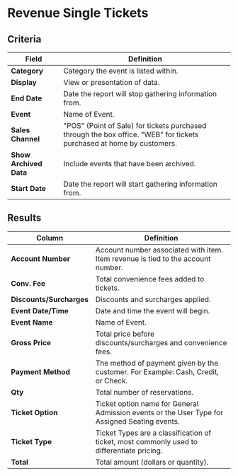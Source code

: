 # Revenue Single Tickets

## Criteria

| **Field** | **Definition** |
| --- | --- |
| **Category** | Category the event is listed within. |
| **Display** | View or presentation of data. |
| **End Date** | Date the report will stop gathering information from. |
| **Event** | Name of Event. |
| **Sales Channel** | "POS" \(Point of Sale\) for tickets purchased through the box office. "WEB" for tickets purchased at home by customers. |
| **Show Archived Data** | Include events that have been archived. |
| **Start Date** | Date the report will start gathering information from. |

## Results

| **Column** | **Definition** |
| --- | --- |
| **Account Number** | Account number associated with item. Item revenue is tied to the account number. |
| **Conv. Fee** | Total convenience fees added to tickets. |
| **Discounts/Surcharges** | Discounts and surcharges applied. |
| **Event Date/Time** | Date and time the event will begin. |
| **Event Name** | Name of Event. |
| **Gross Price** | Total price before discounts/surcharges and convenience fees. |
| **Payment Method** | The method of payment given by the customer. For Example: Cash, Credit, or Check. |
| **Qty** | Total number of reservations. |
| **Ticket Option** | Ticket option name for General Admission events or the User Type for Assigned Seating events. |
| **Ticket Type** | Ticket Types are a classification of ticket, most commonly used to differentiate pricing. |
| **Total** | Total amount \(dollars or quantity\). |


